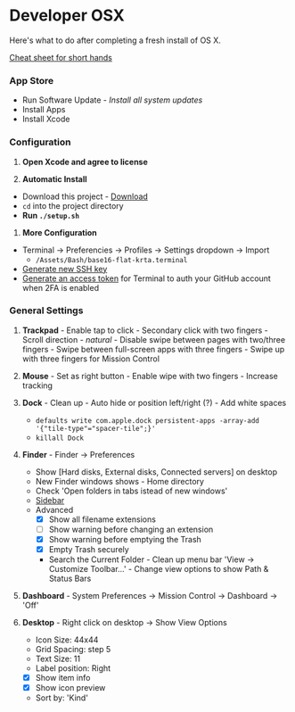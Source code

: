 # Developer OSX
Here's what to do after completing a fresh install of OS X.

[Cheat sheet for short hands](/BEST_PRACTICE.md)

### App Store

- Run Software Update - _Install all system updates_
- Install Apps
- Install Xcode

### Configuration

1. __Open Xcode and agree to license__

1. __Automatic Install__
  - Download this project - [Download](https://github.com/ktabori/development-osx/archive/master.zip)
  - `cd` into the project directory
  - __Run `./setup.sh`__

1. __More Configuration__
  - Terminal -> Preferencies -> Profiles -> Settings dropdown -> Import
    - `/Assets/Bash/base16-flat-krta.terminal`
  - [Generate new SSH key](https://help.github.com/articles/generating-ssh-keys/)
  - [Generate an access token](https://help.github.com/articles/creating-an-access-token-for-command-line-use/) for Terminal to auth your GitHub account when 2FA is enabled

### General Settings

  1. __Trackpad__
    - Enable tap to click
    - Secondary click with two fingers
    - Scroll direction - _natural_
    - Disable swipe between pages with two/three fingers
    - Swipe between full-screen apps with three fingers
    - Swipe up with three fingers for Mission Control

  1. __Mouse__
    - Set as right button
    - Enable wipe with two fingers
    - Increase tracking

  1. __Dock__
    - Clean up
    - Auto hide or position left/right (?)
    - Add white spaces
      - `defaults write com.apple.dock persistent-apps -array-add '{"tile-type"="spacer-tile";}'`
      - `killall Dock`

  1. __Finder__
    - Finder -> Preferences
      - Show [Hard disks, External disks, Connected servers] on desktop
      - New Finder windows shows - Home directory
      - Check 'Open folders in tabs istead of new windows'
      - [Sidebar](/BEST_PRACTICE.md)
      - Advanced
        - [x] Show all filename extensions
        - [ ] Show warning before changing an extension
        - [x] Show warning before emptying the Trash
        - [x] Empty Trash securely
        - Search the Current Folder
    - Clean up menu bar 'View -> Customize Toolbar...'
    - Change view options to show Path & Status Bars

  1. __Dashboard__
    - System Preferences -> Mission Control -> Dashboard -> 'Off'

  1. __Desktop__
    - Right click on desktop -> Show View Options
      - Icon Size: 44x44
      - Grid Spacing: step 5
      - Text Size: 11
      - Label position: Right
      - [x] Show item info
      - [x] Show icon preview
      - Sort by: 'Kind'
